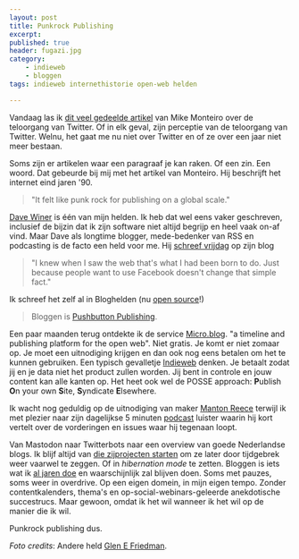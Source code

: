 ```yaml
---
layout: post
title: Punkrock Publishing
excerpt: 
published: true
header: fugazi.jpg
category: 
    - indieweb
    - bloggen
tags: indieweb internethistorie open-web helden

---
```

Vandaag las ik [dit veel gedeelde artikel][1] van Mike Monteiro over de teloorgang van Twitter. Of in elk geval, zijn perceptie van de teloorgang van Twitter. Welnu, het gaat me nu niet over Twitter en of ze over een jaar niet meer bestaan. 

Soms zijn er artikelen waar een paragraaf je kan raken. Of een zin. Een woord. Dat gebeurde bij mij met het artikel van Monteiro. Hij beschrijft het internet eind jaren '90.

> "It felt like punk rock for publishing on a global scale."

[Dave Winer][2] is één van mijn helden. Ik heb dat wel eens vaker geschreven, inclusief de bijzin dat ik zijn software niet altijd begrijp en heel vaak on-af vind. Maar Dave als longtime blogger, mede-bedenker van RSS en podcasting is de facto een held voor me. Hij [schreef vrijdag][3] op zijn blog 

> "I knew when I saw the web that's what I had been born to do. Just because people want to use Facebook doesn't change that simple fact."

Ik schreef het zelf al in Bloghelden (nu [open source][4]!)

> Bloggen is [Pushbutton Publishing][5].

Een paar maanden terug ontdekte ik de service [Micro.blog][6]. "a timeline and publishing platform for the open web". Niet gratis. Je komt er niet zomaar op. Je moet een uitnodiging krijgen en dan ook nog eens betalen om het te kunnen gebruiken. Een typisch gevalletje [Indieweb][7] denken. Je betaalt zodat jij en je data niet het product zullen worden. Jij bent in controle en jouw content kan alle kanten op. Het heet ook wel de POSSE approach: **P**ublish **O**n your own **S**ite, **S**yndicate **E**lsewhere.

Ik wacht nog geduldig op de uitnodiging van maker [Manton Reece][8] terwijl ik met plezier naar zijn dagelijkse 5 minuten [podcast][9] luister waarin hij kort vertelt over de vorderingen en issues waar hij tegenaan loopt.

Van Mastodon naar Twitterbots naar een overview van goede Nederlandse blogs. Ik blijf altijd van [die zijprojecten starten][10] om ze later door tijdgebrek weer vaarwel te zeggen. Of in _hibernation mode_ te zetten. Bloggen is iets wat ik [al jaren doe][11] en waarschijnlijk zal blijven doen. Soms met pauzes, soms weer in overdrive. Op een eigen domein, in mijn eigen tempo. Zonder contentkalenders, thema's en op-social-webinars-geleerde anekdotische succestrucs. Maar gewoon, omdat ik het wil wanneer ik het wil op de manier die ik wil. 

Punkrock publishing dus. 

*Foto credits*: Andere held [Glen E Friedman][12].




[1]:	https://medium.com/@monteiro/one-persons-history-of-twitter-from-beginning-to-end-5b41abed6c20?lipi=urn:li:page:d_flagship3_profile_view_base_recent_activity_details_all;0yeJBGsQQ7SiUZP4DuXARA==
[2]:	http://scripting.com
[3]:	http://scripting.com/2017/10/13.html#a120843
[4]:	https://github.com/frankmeeuwsen/Bloghelden
[5]:	https://raw.githubusercontent.com/frankmeeuwsen/bloghelden/master/01-Pushbutton-publishing.txt
[6]:	https://micro.blog/
[7]:	https://indieweb.org/
[8]:	http://www.manton.org/
[9]:	http://timetable.manton.org/
[10]:	/Projectjes-aan-de-zijlijn/
[11]:	/blogjaren
[12]:	http://burningflags.com/home/